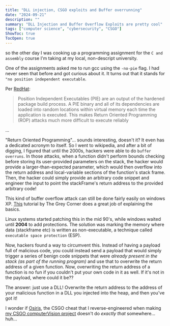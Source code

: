 ```yaml
---
title: "DLL injection, CSGO exploits and Buffer overrunning"
date: "2024-09-21"
description: ""
summary: "DLL Injection and Buffer Overflow Exploits are pretty cool"
tags: ["computer science", "cybersecurity", "CSGO"]
ShowToc: true
TocOpen: true
---
```


so the other day I was cooking up a programming assignment for the `C and assembly` course I'm taking at my local, non-descript university.

One of the assignments asked me to run gcc using the `-no-pie` flag. I had never seen that before and got curious about it. It turns out that it stands for `"no position independent executable`. 

Per [RedHat](https://www.redhat.com/en/blog/position-independent-executables-pie):
> Position Independent Executables (PIE) are an output of the hardened package build process. A PIE binary and all of its dependencies are loaded into random locations within virtual memory each time the application is executed. This makes Return Oriented Programming (ROP) attacks much more difficult to execute reliably

...

"Return Oriented Programming"... sounds interesting, doesn't it? It even has a dedicated acronym to itself. So I went to wikipedia, and after a bit of digging, I figured that until the 2000s, hackers were able to do `buffer overruns`. In those attacks, when a function didn't perform bounds checking before storing its user-provided parameters on the stack, the hacker would provide a larger-than-expected parameter, which would then overflow into the return address and local-variable sections of the function's stack frame. Then, the hacker could simply provide an arbitrary code snippet and engineer the input to point the stackFrame's return address to the provided arbitrary code! 

This kind of buffer overflow attack can still be done fairly easily on windows XP. [This](https://thegreycorner.com/2010/01/07/beginning-stack-based-buffer-overflow.html) tutorial by The Grey Corner does a great job of explaining the basics.

Linux systems started patching this in the mid 90's, while windows waited until **2004** to add protections. The solution was marking the memory where data (stackframe etc) is written as non-executable, a technique called `executable space protection` (ESP). 

Now, hackers found a way to circumvent this. Instead of having a payload full of malicious code, you could instead send a payload that would simply trigger a series of benign code snippets that were _already present in the stack (as part of the running program)_ and use that to overwrite the return address of a given function. Now, overwriting the return address of a function is no fun if you couldn't put your own code in it as well. If it's not in the payload, where could it be?? 

The answer: just use a DLL! Overwrite the return address to the address of your malicious function in a DLL you injected into the heap, and then you've got it!

I wonder if [Osiris](https://github.com/danielkrupinski/Osiris), the CSGO cheat that I reverse-engineered when making [my CSGO computerVision project](https://github.com/igaoguru/sequoia) doesn't do _exactly that_ somewhere... huh...